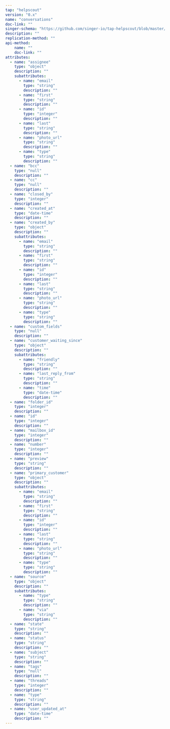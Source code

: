```yaml
---
tap: "helpscout"
version: "0.x"
name: "conversations"
doc-link: ""
singer-schema: "https://github.com/singer-io/tap-helpscout/blob/master/tap_helpscout/schemas/conversations.json"
description: ""
replication-method: ""
api-method:
    name: ""
    doc-link: ""
attributes:
  - name: "assignee"
    type: "object"
    description: ""
    subattributes:
      - name: "email"
        type: "string"
        description: ""
      - name: "first"
        type: "string"
        description: ""
      - name: "id"
        type: "integer"
        description: ""
      - name: "last"
        type: "string"
        description: ""
      - name: "photo_url"
        type: "string"
        description: ""
      - name: "type"
        type: "string"
        description: ""
  - name: "bcc"
    type: "null"
    description: ""
  - name: "cc"
    type: "null"
    description: ""
  - name: "closed_by"
    type: "integer"
    description: ""
  - name: "created_at"
    type: "date-time"
    description: ""
  - name: "created_by"
    type: "object"
    description: ""
    subattributes:
      - name: "email"
        type: "string"
        description: ""
      - name: "first"
        type: "string"
        description: ""
      - name: "id"
        type: "integer"
        description: ""
      - name: "last"
        type: "string"
        description: ""
      - name: "photo_url"
        type: "string"
        description: ""
      - name: "type"
        type: "string"
        description: ""
  - name: "custom_fields"
    type: "null"
    description: ""
  - name: "customer_waiting_since"
    type: "object"
    description: ""
    subattributes:
      - name: "friendly"
        type: "string"
        description: ""
      - name: "last_reply_from"
        type: "string"
        description: ""
      - name: "time"
        type: "date-time"
        description: ""
  - name: "folder_id"
    type: "integer"
    description: ""
  - name: "id"
    type: "integer"
    description: ""
  - name: "mailbox_id"
    type: "integer"
    description: ""
  - name: "number"
    type: "integer"
    description: ""
  - name: "preview"
    type: "string"
    description: ""
  - name: "primary_customer"
    type: "object"
    description: ""
    subattributes:
      - name: "email"
        type: "string"
        description: ""
      - name: "first"
        type: "string"
        description: ""
      - name: "id"
        type: "integer"
        description: ""
      - name: "last"
        type: "string"
        description: ""
      - name: "photo_url"
        type: "string"
        description: ""
      - name: "type"
        type: "string"
        description: ""
  - name: "source"
    type: "object"
    description: ""
    subattributes:
      - name: "type"
        type: "string"
        description: ""
      - name: "via"
        type: "string"
        description: ""
  - name: "state"
    type: "string"
    description: ""
  - name: "status"
    type: "string"
    description: ""
  - name: "subject"
    type: "string"
    description: ""
  - name: "tags"
    type: "null"
    description: ""
  - name: "threads"
    type: "integer"
    description: ""
  - name: "type"
    type: "string"
    description: ""
  - name: "user_updated_at"
    type: "date-time"
    description: ""
---
```

